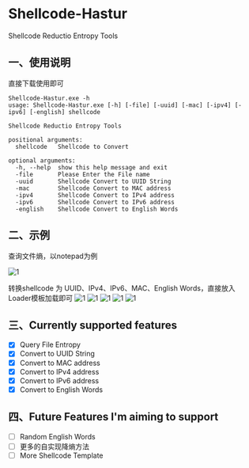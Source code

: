 # Shellcode-Hastur
Shellcode Reductio Entropy Tools

## 一、使用说明

直接下载使用即可

```
Shellcode-Hastur.exe -h
usage: Shellcode-Hastur.exe [-h] [-file] [-uuid] [-mac] [-ipv4] [-ipv6] [-english] shellcode

Shellcode Reductio Entropy Tools

positional arguments:
  shellcode   Shellcode to Convert

optional arguments:
  -h, --help  show this help message and exit
  -file       Please Enter the File name
  -uuid       Shellcode Convert to UUID String
  -mac        Shellcode Convert to MAC address
  -ipv4       Shellcode Convert to IPv4 address
  -ipv6       Shellcode Convert to IPv6 address
  -english    Shellcode Convert to English Words
```

## 二、示例

查询文件熵，以notepad为例

![1](https://github.com/Haunted-Banshee/Shellcode-Hastur/blob/main/img/1.png)

转换shellcode 为 UUID、IPv4、IPv6、MAC、English Words，直接放入Loader模板加载即可
![1](https://github.com/Haunted-Banshee/Shellcode-Hastur/blob/main/img/2.png)
![1](https://github.com/Haunted-Banshee/Shellcode-Hastur/blob/main/img/3.png)
![1](https://github.com/Haunted-Banshee/Shellcode-Hastur/blob/main/img/4.png)
![1](https://github.com/Haunted-Banshee/Shellcode-Hastur/blob/main/img/5.png)
![1](https://github.com/Haunted-Banshee/Shellcode-Hastur/blob/main/img/6.png)
## 三、Currently supported features

- [x] Query File Entropy
- [x] Convert to UUID String
- [x] Convert to MAC address
- [x] Convert to IPv4 address
- [x] Convert to IPv6 address
- [x] Convert to English Words

## 四、Future Features I'm aiming to support

- [ ] Random English Words
- [ ] 更多的自实现降熵方法
- [ ] More Shellcode Template
